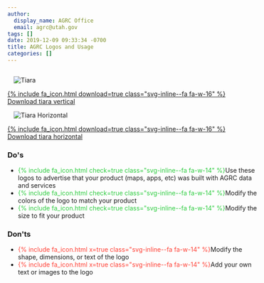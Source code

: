 ```yaml
---
author:
  display_name: AGRC Office
  email: agrc@utah.gov
tags: []
date: 2019-12-09 09:33:34 -0700
title: AGRC Logos and Usage
categories: []
---
```

<div class="flex flex--center" style="justify-content: space-evenly;">
  <div class="flex flex--col card">
    <div class="flex card__content">
      <img src="{% link about/media/agrc.png %}" alt="Tiara" style="padding: 1em; align-self: center" loading="lazy" />
    </div>
    <a href="{% link about/media/agrc.zip %}" class="card__action text-center">{% include fa_icon.html download=true class="svg-inline--fa fa-w-16" %} Download tiara vertical</a>
  </div>
  <div class="flex flex--col card">
    <div class="flex card__content">
      <img src="{% link about/media/agrc_horizontal.png %}" alt="Tiara Horizontal" style="padding: 1em; align-self: center" loading="lazy" />
    </div>
    <a href="{% link about/media/agrc_horizontal.zip %}" class="card__action text-center">{% include fa_icon.html download=true class="svg-inline--fa fa-w-16" %} Download tiara horizontal</a>
  </div>
</div>
<div class="flex flex--center" style="justify-content: space-evenly;">
  <div class="text-left">
    <h3>Do's</h3>
    <ul class="dotless fa-ul" style="width: 550px">
      <li><span class="fa-li" style="color:#2ecc40">{% include fa_icon.html check=true class="svg-inline--fa fa-w-14" %}</span>Use these logos to advertise that your product (maps, apps, etc) was built with AGRC data and services</li>
      <li><span class="fa-li" style="color:#2ecc40">{% include fa_icon.html check=true class="svg-inline--fa fa-w-14" %}</span>Modify the colors of the logo to match your product</li>
      <li><span class="fa-li" style="color:#2ecc40">{% include fa_icon.html check=true class="svg-inline--fa fa-w-14" %}</span>Modify the size to fit your product</li>
    </ul>
  </div>
  <div class="text-left">
    <h3>Don'ts</h3>
    <ul class="dotless fa-ul" style="width: 550px">
      <li><span class="fa-li" style="color:#ff4136">{% include fa_icon.html x=true class="svg-inline--fa fa-w-14" %}</span>Modify the shape, dimensions, or text of the logo</li>
      <li><span class="fa-li" style="color:#ff4136">{% include fa_icon.html x=true class="svg-inline--fa fa-w-14" %}</span>Add your own text or images to the logo</li>
    </ul>
  </div>
</div>
